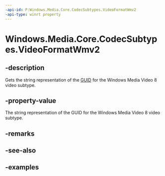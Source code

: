```yaml
---
-api-id: P:Windows.Media.Core.CodecSubtypes.VideoFormatWmv2
-api-type: winrt property
---
```


<!-- Property syntax.
public string VideoFormatWmv2 { get; }
-->

# Windows.Media.Core.CodecSubtypes.VideoFormatWmv2

## -description
Gets the string representation of the [GUID](/windows/win32/api/guiddef/ns-guiddef-guid) for the Windows Media Video 8 video subtype.

## -property-value
The string representation of the GUID for the Windows Media Video 8 video subtype.

## -remarks

## -see-also

## -examples

